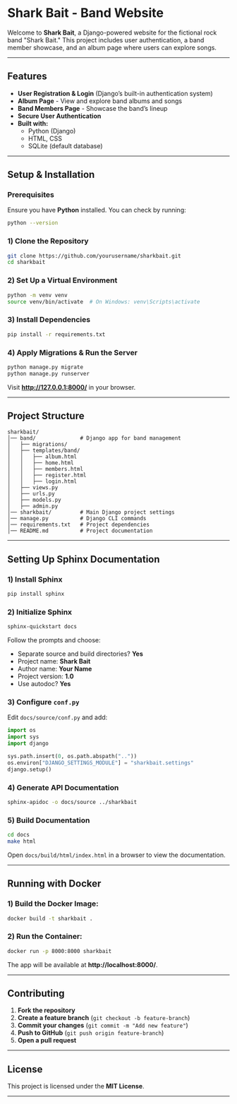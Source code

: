 # Shark Bait - Band Website

Welcome to **Shark Bait**, a Django-powered website for the fictional rock band "Shark Bait." This project includes user authentication, a band member showcase, and an album page where users can explore songs.

---

## Features
- **User Registration & Login** (Django’s built-in authentication system)
- **Album Page** - View and explore band albums and songs
- **Band Members Page** - Showcase the band’s lineup
- **Secure User Authentication**
- **Built with:**
  - Python (Django)
  - HTML, CSS
  - SQLite (default database)

---

## Setup & Installation

### **Prerequisites**
Ensure you have **Python** installed. You can check by running:
```sh
python --version
```

### **1️) Clone the Repository**
```sh
git clone https://github.com/yourusername/sharkbait.git
cd sharkbait
```

### **2️) Set Up a Virtual Environment**
```sh
python -m venv venv
source venv/bin/activate  # On Windows: venv\Scripts\activate
```

### **3️) Install Dependencies**
```sh
pip install -r requirements.txt
```

### **4️) Apply Migrations & Run the Server**
```sh
python manage.py migrate
python manage.py runserver
```
Visit **http://127.0.0.1:8000/** in your browser.

---

## Project Structure
```
sharkbait/
│── band/              # Django app for band management
│   ├── migrations/
│   ├── templates/band/
│   │   ├── album.html
│   │   ├── home.html
│   │   ├── members.html
│   │   ├── register.html
│   │   ├── login.html
│   ├── views.py
│   ├── urls.py
│   ├── models.py
│   ├── admin.py
│── sharkbait/         # Main Django project settings
│── manage.py          # Django CLI commands
│── requirements.txt   # Project dependencies
│── README.md          # Project documentation
```

---

## Setting Up Sphinx Documentation

### **1️) Install Sphinx**
```sh
pip install sphinx
```

### **2️) Initialize Sphinx**
```sh
sphinx-quickstart docs
```
Follow the prompts and choose:
- Separate source and build directories? **Yes**
- Project name: **Shark Bait**
- Author name: **Your Name**
- Project version: **1.0**
- Use autodoc? **Yes**

### **3️) Configure `conf.py`**
Edit `docs/source/conf.py` and add:
```python
import os
import sys
import django

sys.path.insert(0, os.path.abspath(".."))
os.environ["DJANGO_SETTINGS_MODULE"] = "sharkbait.settings"
django.setup()
```

### **4️) Generate API Documentation**
```sh
sphinx-apidoc -o docs/source ../sharkbait
```

### **5️) Build Documentation**
```sh
cd docs
make html
```
Open `docs/build/html/index.html` in a browser to view the documentation.

---

## Running with Docker

### **1️) Build the Docker Image:**
```sh
docker build -t sharkbait .
```

### **2️) Run the Container:**
```sh
docker run -p 8000:8000 sharkbait
```
The app will be available at **http://localhost:8000/**.

---

## Contributing
1. **Fork the repository**
2. **Create a feature branch** (`git checkout -b feature-branch`)
3. **Commit your changes** (`git commit -m "Add new feature"`)
4. **Push to GitHub** (`git push origin feature-branch`)
5. **Open a pull request**

---

## License
This project is licensed under the **MIT License**.

---

